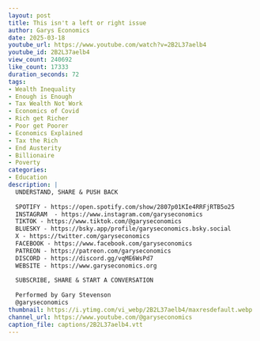 ```yaml
---
layout: post
title: This isn't a left or right issue
author: Garys Economics
date: 2025-03-18
youtube_url: https://www.youtube.com/watch?v=2B2L37aelb4
youtube_id: 2B2L37aelb4
view_count: 240692
like_count: 17333
duration_seconds: 72
tags:
- Wealth Inequality
- Enough is Enough
- Tax Wealth Not Work
- Economics of Covid
- Rich get Richer
- Poor get Poorer
- Economics Explained
- Tax the Rich
- End Austerity
- Billionaire
- Poverty
categories:
- Education
description: |
  UNDERSTAND, SHARE & PUSH BACK
  
  SPOTIFY - https://open.spotify.com/show/2807p01KIe4RRFjRTB5o25
  INSTAGRAM  - https://www.instagram.com/garyseconomics
  TIKTOK - https://www.tiktok.com/@garyseconomics
  BLUESKY - https://bsky.app/profile/garyseconomics.bsky.social
  X - https://twitter.com/garyseconomics
  FACEBOOK - https://www.facebook.com/garyseconomics
  PATREON - https://patreon.com/garyseconomics
  DISCORD - https://discord.gg/vqME6WsPd7
  WEBSITE - https://www.garyseconomics.org
  
  SUBSCRIBE, SHARE & START A CONVERSATION
  
  Performed by Gary Stevenson
  @garyseconomics
thumbnail: https://i.ytimg.com/vi_webp/2B2L37aelb4/maxresdefault.webp
channel_url: https://www.youtube.com/@garyseconomics
caption_file: captions/2B2L37aelb4.vtt
---
```

